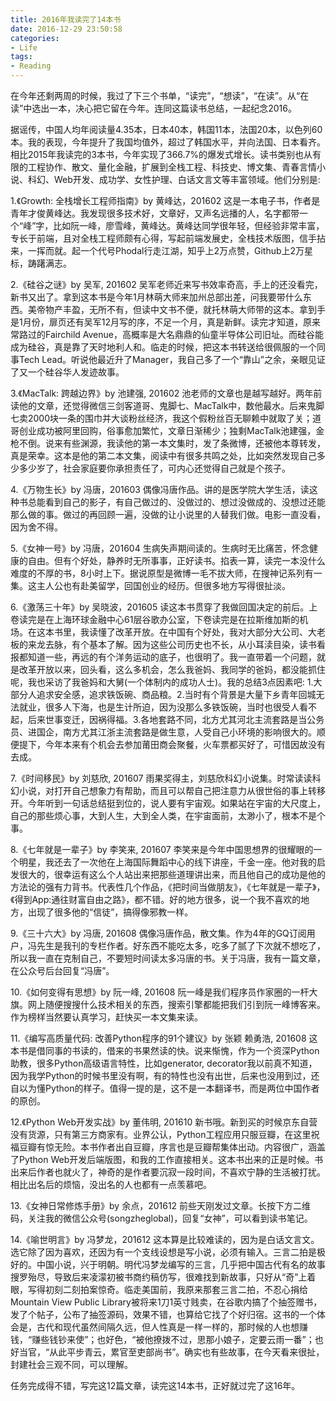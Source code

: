 ```yaml
---
title: 2016年我读完了14本书
date: 2016-12-29 23:50:58
categories:
- Life
tags:
- Reading
---
```


在今年还剩两周的时候，我过了下三个书单，“读完”，“想读”，“在读”。从“在读”中选出一本，决心把它留在今年。连同这篇读书总结，一起纪念2016。

据谣传，中国人均年阅读量4.35本，日本40本，韩国11本，法国20本，以色列60本。我的表现，今年提升了我国均值外，超过了韩国水平，并向法国、日本看齐。相比2015年我读完的3本书，今年实现了366.7%的爆发式增长。读书类别也从有限的工程协作、散文、量化金融，扩展到全栈工程、科技史、博文集、青春言情小说、科幻、Web开发、成功学、女性护理、白话文言文等丰富领域。他们分别是:

1.《Growth: 全栈增长工程师指南》by 黄峰达，201602
这是一本电子书，作者是青年才俊黄峰达。我发现很多技术好，文章好，又声名远播的人，名字都带一个“峰”字，比如阮一峰，廖雪峰，黄峰达。黄峰达同学很年轻，但经验非常丰富，专长于前端，且对全栈工程师颇有心得，写起前端发展史，全栈技术版图，信手拈来，一挥而就。起一个代号Phodal行走江湖，知乎上2万点赞，Github上2万星标，踌躇满志。

2.《硅谷之谜》by 吴军, 201602
吴军老师近来写书效率奇高，手上的还没看完，新书又出了。拿到这本书是今年1月林萌大师来加州总部出差，问我要带什么东西。美帝物产丰盈，无所不有，但读中文书不便，就托林萌大师带的这本。拿到手是1月份，扉页还有吴军12月写的序，不足一个月，真是新鲜。读完才知道，原来常路过的Fairchild Avenue，高概率是大名鼎鼎的仙童半导体公司旧址。而硅谷能成为硅谷，真是靠了天时地利人和。临走的时候，把这本书转送给很佩服的一个同事Tech Lead。听说他最近升了Manager，我自己多了一个“靠山”之余，亲眼见证了又一个硅谷华人发迹故事。

3.《MacTalk: 跨越边界》by 池建强, 201602
池老师的文章也是越写越好。两年前读他的文章，还觉得微信三剑客道哥、鬼脚七、MacTalk中，数他最水。后来鬼脚七卖2000块一条的围巾并大谈粉丝经济，我这个假粉丝百无聊赖中就取了关；道哥创业成功被阿里回购，俗事愈加繁忙，文章日渐稀少；独剩MacTalk池建强，金枪不倒。说来有些渊源，我读他的第一本文集时，发了条微博，还被他本尊转发，真是荣幸。这本是他的第二本文集，阅读中有很多共鸣之处，比如突然发现自己多少多少岁了，社会家庭要你承担责任了，可内心还觉得自己就是个孩子。

4.《万物生长》by 冯唐，201603
偶像冯唐作品。讲的是医学院大学生活，读这种书总能看到自己的影子，有自己做过的、没做过的、想过没做成的、没想过还能那么做的事。做过的再回顾一遍，没做的让小说里的人替我们做。电影一直没看，因为舍不得。

5.《女神一号》by 冯唐，201604
生病失声期间读的。生病时无比痛苦，怀念健康的自由。但有个好处，静养时无所事事，正好读书。掐表一算，读完一本没什么难度的不厚的书，8小时上下。据说原型是微博一毛不拔大师，在搜神记系列有一集。这主人公也有赴美留学，回国创业的经历。但很多地方写得很扯淡。

6.《激荡三十年》by 吴晓波，201605
读这本书贯穿了我做回国决定的前后。上卷读完是在上海环球金融中心61层谷歌办公室，下卷读完是在拉斯维加斯的机场。在这本书里，我读懂了改革开放。在中国有个好处，我对大部分大公司、大老板的来龙去脉，有个基本了解。因为这些公司历史也不长，从小耳渎目染，读书看报都知道一些，再远的有个洋务运动的底子，也很明了。我一直带着一个问题，就是改革开放以来，回头看，这么多机会，怎么我爸妈、我同学的爸妈，都没能抓住呢，我也采访了我爸妈和大舅(一个体制内的成功人士)。我的总结3点因素吧: 1.大部分人追求安全感，追求铁饭碗、商品粮。2.当时有个背景是大量下乡青年回城无法就业，很多人下海，也是生计所迫，因为没那么多铁饭碗，当时也很受人看不起，后来世事变迁，因祸得福。3.各地套路不同，北方尤其河北主流套路是当公务员、进国企，南方尤其江浙主流套路是做生意，人受自己小环境的影响很大的。顺便提下，今年本来有个机会去参加莆田商会聚餐，火车票都买好了，可惜因故没有去成。

7.《时间移民》by 刘慈欣, 201607
雨果奖得主，刘慈欣科幻小说集。时常读读科幻小说，对打开自己想象力有帮助，而且可以帮自己把注意力从很世俗的事上转移开。今年听到一句话总结挺到位的，说人要有宇宙观。如果站在宇宙的大尺度上，自己的那些烦心事，大到人生，大到全人类，在宇宙面前，太渺小了，根本不是个事。

8.《七年就是一辈子》by 李笑来, 201607
李笑来是今年中国思想界的很耀眼的一个明星，我还去了一次他在上海国际舞蹈中心的线下讲座，千金一座。他对我的启发很大的，很幸运有这么个人站出来把那些道理讲出来，而且他自己的成功是他的方法论的强有力背书。代表性几个作品，《把时间当做朋友》，《七年就是一辈子》，《得到App:通往财富自由之路》，都不错。好的地方很多，说一个我不喜欢的地方，出现了很多他的“信徒”，搞得像邪教一样。

9.《三十六大》by 冯唐, 201608
偶像冯唐作品，散文集。作为4年的GQ订阅用户，冯先生是我刊的专栏作者。好东西不能吃太多，吃多了腻了下次就不想吃了，所以我一直在克制自己，不要短时间读太多冯唐的书。关于冯唐，我有一篇文章，在公众号后台回复“冯唐”。

10.《如何变得有思想》by 阮一峰, 201608
阮一峰是我们程序员作家圈的一杆大旗。网上随便搜搜什么技术相关的东西，搜索引擎都能把我们引到阮一峰博客来。作为榜样当然要认真学习，赶快买一本文集来读。

11.《编写高质量代码: 改善Python程序的91个建议》by 张颖 赖勇浩, 201608
这本书是借同事的书读的，借来的书果然读的快。说来惭愧，作为一个资深Python助教，很多Python高级语言特性，比如generator, decorator我以前真不知道，因为我学Python的时候书里没有啊，有的特性也没有出世，后来也没用到过，还自以为懂Python的样子。值得一提的是，这不是一本翻译书，而是两位中国作者的原创。

12.《Python Web开发实战》by 董伟明, 201610
新书哦。新到买的时候京东自营没有货源，只有第三方商家有。业界公认，Python工程应用只服豆瓣，在这里祝福豆瓣有惊无险。本书作者出自豆瓣，序言也是豆瓣帮集体出动。内容很广，涵盖了Python Web开发后端版图，和我的工作直接相关。这本书出来的正是时候。书出来后作者也就火了，神奇的是作者要沉寂一段时间，不喜欢宁静的生活被打扰。相比出名后的烦恼，没出名的人也都有一点羡慕吧。


13.《女神日常修炼手册》by 余点，201612
前些天刚发过文章。长按下方二维码，关注我的微信公众号(songzheglobal)，回复“女神”，可以看到读书笔记。

14.《喻世明言》by 冯梦龙，201612
这本算是比较难读的，因为是白话文言文。选它除了因为喜欢，还因为有一个支线设想是写小说，必须有输入。三言二拍是极好的。中国小说，兴于明朝。明代冯梦龙编写的三言，几乎把中国古代有名的故事搜罗殆尽，导致后来凌濛初被书商约稿仿写，很难找到新故事，只好从“奇”上着眼，写得初刻二刻拍案惊奇。临走美国前，我原来那套三言二拍，不忍心捐给Mountain View Public Library被将来1刀1英寸贱卖，在谷歌内搞了个抽签赠书，发了个帖子，公布了抽签源码，效果不错，也算给它找了个好归宿。这书的一个体会是，古代和现代虽然间隔久远，但人性真是一样一样的，那时候的人也想赚钱，“赚些钱钞来使”；也好色，“被他撩拨不过，思那小娘子，定要云雨一番”；也好当官，“从此平步青云，累官至吏部尚书”。确实也有些故事，在今天看来很扯，封建社会三观不同，可以理解。


任务完成得不错，写完这12篇文章，读完这14本书，正好就过完了这16年。
